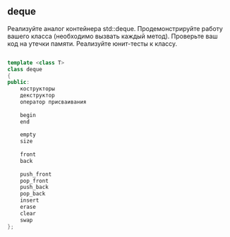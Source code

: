 ## deque
Реализуйте аналог контейнера std::deque. Продемонстрируйте работу вашего класса (необходимо вызвать каждый метод). Проверьте ваш код на утечки памяти. Реализуйте юнит-тесты к классу.
```cpp

template <class T>
class deque
{
public:
    кострукторы
    декструктор
    оператор присваивания
    
    begin
    end
    
    empty
    size
    
    front
    back
    
    push_front
    pop_front
    push_back
    pop_back
    insert
    erase
    clear
    swap
};
```
